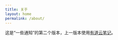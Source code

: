 ```yaml
---
title: 关于
layout: home
permalink: /about/
---
```


这是“一些通知”的第二个版本，上一版本使用[有道云笔记](https://note.youdao.com/s/UIxMRZUH)。
